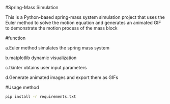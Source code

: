 #Spring-Mass Simulation

This is a Python-based spring-mass system simulation project that uses the Euler method to solve the motion equation and generates an animated GIF to demonstrate the motion process of the mass block

#function

a.Euler method simulates the spring mass system

b.matplotlib dynamic visualization

c.tkinter obtains user input parameters

d.Generate animated images and export them as GIFs

#Usage method

```bash
pip install -r requirements.txt
